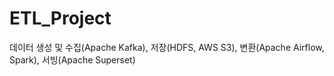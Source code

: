 # ETL_Project
데이터 생성 및 수집(Apache Kafka), 저장(HDFS, AWS S3), 변환(Apache Airflow, Spark), 서빙(Apache Superset)

